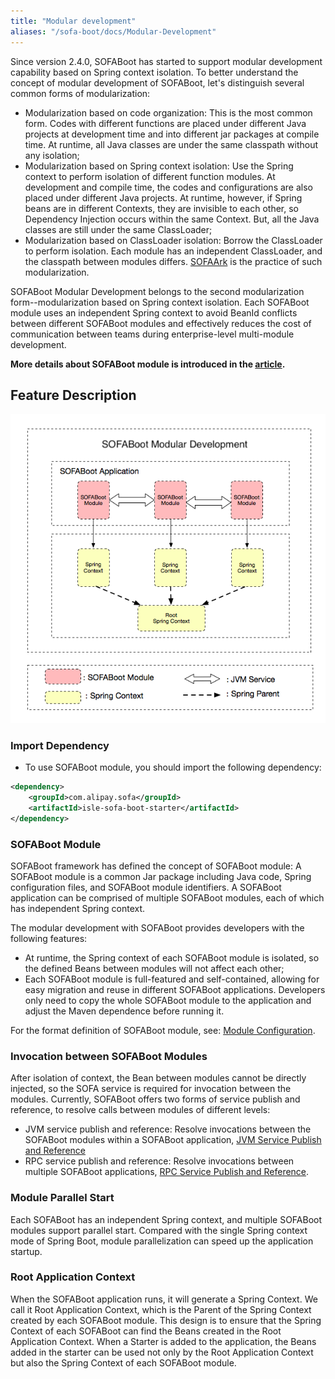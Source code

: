 ```yaml
---
title: "Modular development"
aliases: "/sofa-boot/docs/Modular-Development"
---
```


Since version 2.4.0, SOFABoot has started to support modular development capability based on Spring context isolation. To better understand the concept of modular development of SOFABoot, let's distinguish several common forms of modularization:

- Modularization based on code organization: This is the most common form. Codes with different functions are placed under different Java projects at development time and into different jar packages at compile time. At runtime, all Java classes are under the same classpath without any isolation;
- Modularization based on Spring context isolation: Use the Spring context to perform isolation of different function modules. At development and compile time, the codes and configurations are also placed under different Java projects. At runtime, however, if Spring beans are in different Contexts, they are invisible to each other, so Dependency Injection occurs within the same Context. But, all the Java classes are still under the same ClassLoader;
- Modularization based on ClassLoader isolation: Borrow the ClassLoader to perform isolation. Each module has an independent ClassLoader, and the classpath between modules differs. [SOFAArk](https://github.com/sofastack/sofa-ark) is the practice of such modularization.

SOFABoot Modular Development belongs to the second modularization form--modularization based on Spring context isolation. Each SOFABoot module uses an independent Spring context to avoid BeanId conflicts between different SOFABoot modules and effectively reduces the cost of communication between teams during enterprise-level multi-module development.

**More details about SOFABoot module is introduced in the [article](https://www.sofastack.tech/posts/2018-07-25-01).**

## Feature Description

![Modulardevelopment.png](modulardevelopment.png)

### Import Dependency

- To use SOFABoot module, you should import the following dependency:

```xml
<dependency>
    <groupId>com.alipay.sofa</groupId>
    <artifactId>isle-sofa-boot-starter</artifactId>
</dependency>
```

### SOFABoot Module

SOFABoot framework has defined the concept of SOFABoot module: A SOFABoot module is a common Jar package including Java code, Spring configuration files, and SOFABoot module identifiers. A SOFABoot application can be comprised of multiple SOFABoot modules, each of which has independent Spring context.

The modular development with SOFABoot provides developers with the following features:

- At runtime, the Spring context of each SOFABoot module is isolated, so the defined Beans between modules will not affect each other;
- Each SOFABoot module is full-featured and self-contained, allowing for easy migration and reuse in different SOFABoot applications. Developers only need to copy the whole SOFABoot module to the application and adjust the Maven dependence before running it.

For the format definition of SOFABoot module, see: [Module Configuration](../module-service/).

### Invocation between SOFABoot Modules

After isolation of context, the Bean between modules cannot be directly injected, so the SOFA service is required for invocation between the modules. Currently, SOFABoot offers two forms of service publish and reference, to resolve calls between modules of different levels:

- JVM service publish and reference: Resolve invocations between the SOFABoot modules within a SOFABoot application, [JVM Service Publish and Reference](../module-service)
- RPC service publish and reference: Resolve invocations between multiple SOFABoot applications, [RPC Service Publish and Reference](https://github.com/sofastack/sofa-rpc/wiki/Publish-And-Reference).

### Module Parallel Start

Each SOFABoot has an independent Spring context, and multiple SOFABoot modules support parallel start. Compared with the single Spring context mode of Spring Boot, module parallelization can speed up the application startup.

### Root Application Context

When the SOFABoot application runs, it will generate a Spring Context. We call it Root Application Context, which is the Parent of the Spring Context created by each SOFABoot module. This design is to ensure that the Spring Context of each SOFABoot can find the Beans created in the Root Application Context. When a Starter is added to the application, the Beans added in the starter can be used not only by the Root Application Context but also the Spring Context of each SOFABoot module.
